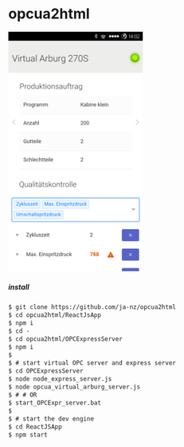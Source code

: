 opcua2html
====================

<img src="/docs/Screenshot.png" alt="Screenshot" width="270">

##### install 

    $ git clone https://github.com/ja-nz/opcua2html
    $ cd opcua2html/ReactJsApp
    $ npm i
    $ cd -
    $ cd opcua2html/OPCExpressServer
    $ npm i
    $
    $ # start virtual OPC server and express server
    $ cd OPCExpressServer
    $ node node_express_server.js
    $ node opcua_virtual_arburg_server.js
    $ # # OR
    $ start_OPCExpr_server.bat
    $
    $ # start the dev engine
    $ cd ReactJSApp
    $ npm start
